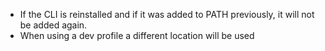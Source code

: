 - If the CLI is reinstalled and if it was added to PATH previously, it will not be added again.
- When using a dev profile a different location will be used